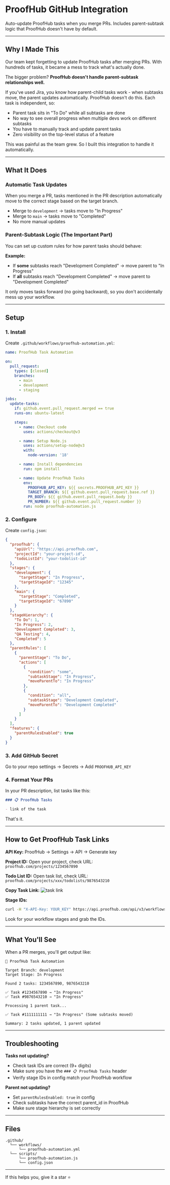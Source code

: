 # ProofHub GitHub Integration

Auto-update ProofHub tasks when you merge PRs. Includes parent-subtask logic that ProofHub doesn't have by default.

---

## Why I Made This

Our team kept forgetting to update ProofHub tasks after merging PRs. With hundreds of tasks, it became a mess to track what's actually done.

The bigger problem? **ProofHub doesn't handle parent-subtask relationships well.**

If you've used Jira, you know how parent-child tasks work - when subtasks move, the parent updates automatically. ProofHub doesn't do this. Each task is independent, so:

- Parent task sits in "To Do" while all subtasks are done
- No way to see overall progress when multiple devs work on different subtasks
- You have to manually track and update parent tasks
- Zero visibility on the top-level status of a feature

This was painful as the team grew. So I built this integration to handle it automatically.

---

## What It Does

### Automatic Task Updates
When you merge a PR, tasks mentioned in the PR description automatically move to the correct stage based on the target branch.

- Merge to `development` → tasks move to "In Progress"
- Merge to `main` → tasks move to "Completed"
- No more manual updates

### Parent-Subtask Logic (The Important Part)
You can set up custom rules for how parent tasks should behave:

**Example:**
- If **some** subtasks reach "Development Completed" → move parent to "In Progress"
- If **all** subtasks reach "Development Completed" → move parent to "Development Completed"

It only moves tasks forward (no going backward), so you don't accidentally mess up your workflow.

---

## Setup

### 1. Install

Create `.github/workflows/proofhub-automation.yml`:

```yaml
name: ProofHub Task Automation

on:
  pull_request:
    types: [closed]
    branches:
      - main
      - development
      - staging

jobs:
  update-tasks:
    if: github.event.pull_request.merged == true
    runs-on: ubuntu-latest

    steps:
      - name: Checkout code
        uses: actions/checkout@v3

      - name: Setup Node.js
        uses: actions/setup-node@v3
        with:
          node-version: '18'

      - name: Install dependencies
        run: npm install

      - name: Update ProofHub Tasks
        env:
          PROOFHUB_API_KEY: ${{ secrets.PROOFHUB_API_KEY }}
          TARGET_BRANCH: ${{ github.event.pull_request.base.ref }}
          PR_BODY: ${{ github.event.pull_request.body }}
          PR_NUMBER: ${{ github.event.pull_request.number }}
        run: node proofhub-automation.js
```

### 2. Configure

Create `config.json`:

```json
{
  "proofhub": {
    "apiUrl": "https://api.proofhub.com",
    "projectId": "your-project-id",
    "todoListId": "your-todolist-id"
  },
  "stages": {
    "development": {
      "targetStage": "In Progress",
      "targetStageId": "12345"
    },
    "main": {
      "targetStage": "Completed",
      "targetStageId": "67890"
    }
  },
  "stageHierarchy": {
    "To Do": 1,
    "In Progress": 2,
    "Development Completed": 3,
    "QA Testing": 4,
    "Completed": 5
  },
  "parentRules": [
    {
      "parentStage": "To Do",
      "actions": [
        {
          "condition": "some",
          "subtaskStage": "In Progress",
          "moveParentTo": "In Progress"
        },
        {
          "condition": "all",
          "subtaskStage": "Development Completed",
          "moveParentTo": "Development Completed"
        }
      ]
    }
  ],
  "features": {
    "parentRulesEnabled": true
  }
}
```

### 3. Add GitHub Secret

Go to your repo settings → Secrets → Add `PROOFHUB_API_KEY`

### 4. Format Your PRs

In your PR description, list tasks like this:

```markdown
### 📋 ProofHub Tasks

- link of the task
```

That's it.

---

## How to Get ProofHub Task Links

**API Key:**
ProofHub → Settings → API → Generate key

**Project ID:**
Open your project, check URL: `proofhub.com/projects/1234567890`

**Todo List ID:**
Open task list, check URL: `proofhub.com/projects/xxx/todolists/9876543210`

**Copy Task Link:**
![task link](SS_Safari_20251010093630@2x.png)

**Stage IDs:**
```bash
curl -H "X-API-Key: YOUR_KEY" https://api.proofhub.com/api/v3/workflows
```

Look for your workflow stages and grab the IDs.

---

## What You'll See

When a PR merges, you'll get output like:

```
🚀 ProofHub Task Automation

Target Branch: development
Target Stage: In Progress

Found 2 tasks: 1234567890, 9876543210

✅ Task #1234567890 → "In Progress"
✅ Task #9876543210 → "In Progress"

Processing 1 parent task...

✅ Task #1111111111 → "In Progress" (Some subtasks moved)

Summary: 2 tasks updated, 1 parent updated
```

---

## Troubleshooting

**Tasks not updating?**
- Check task IDs are correct (9+ digits)
- Make sure you have the `### 📋 ProofHub Tasks` header
- Verify stage IDs in config match your ProofHub workflow

**Parent not updating?**
- Set `parentRulesEnabled: true` in config
- Check subtasks have the correct parent_id in ProofHub
- Make sure stage hierarchy is set correctly

---

## Files

```
.github/
  └── workflows/
      └── proofhub-automation.yml
  └── scripts/
      └── proofhub-automation.js
      └── config.json
```

---

If this helps you, give it a star ⭐